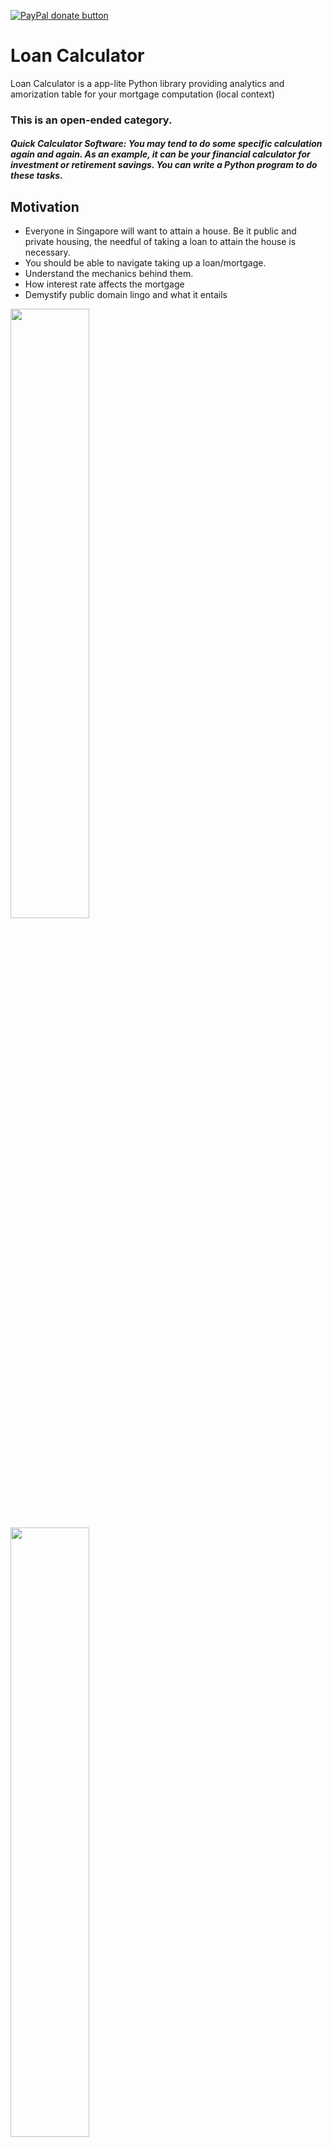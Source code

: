 [![PayPal donate button](https://img.shields.io/badge/Support-LoanCalculator-blue)](https://github.com/ang-jason/Loan-Calculator)
# Loan Calculator
Loan Calculator is a app-lite Python library providing analytics and amorization table for your mortgage computation (local context)

### This is an open-ended category.

##### Quick Calculator Software: You may tend to do some specific calculation again and again. As an example, it can be your financial calculator for investment or retirement savings. You can write a Python program to do these tasks.


## Motivation
- Everyone in Singapore will want to attain a house. Be it public and private housing, the needful of taking a loan to attain the house is necessary.
- You should be able to navigate taking up a loan/mortgage. 
- Understand the mechanics behind them. 
- How interest rate affects the mortgage
- Demystify public domain lingo and what it entails
<img src="https://github.com/ang-jason/Loan-Calculator/blob/main/misc_docs/Capture2.PNG?raw=true" width="50%" height="50%">
<img src="https://github.com/ang-jason/Loan-Calculator/blob/main/misc_docs/Capture3.PNG?raw=true" width="50%" height="50%">
<img src="https://github.com/ang-jason/Loan-Calculator/blob/main/misc_docs/Capture4.PNG?raw=true" width="50%" height="50%">


## Setup (on Linux)
1. Clone the repository from Github. On your terminal or Git Bash
2. Create Virtual Environment (MacOS/Linux): From the root folder, i.e. `Loan-Calculator`, create virtual environment called `virtenv`.
3. A folder called `virtenv` will be created. Now, activate the virtual environment.
4. Install the necessary packages for this library
5. Run flask to spin up the setup
```
git clone https://github.com/ang-jason/Loan-Calculator
cd Loan-Calculator
python -m venv virtenv
source virtenv/bin/activate
pip install -r requirements.txt
flask run
```

#### Dev Environment or Vocareum
The following will be displayed on screen:
```
   Use a production WSGI server instead.
 * Debug mode: off
 * Running on http://127.0.0.1:5000/ (Press CTRL+C to quit)
```
Once it is running, you can open another tab in your browser and type the following url: https://myserver.vocareum.com/.

To stop the web app type `CTRL+C`.

If you are using your own computer, make sure to change the flag voc=False in the following line inside `/app/__init__.py`.
```
# set voc=False if you run on local computer
application.wsgi_app = PrefixMiddleware(application.wsgi_app, voc=False)
```
[Setting up issues here](#Vocareum-Troubleshooting)
## Flask Website Usage
**1. Upon accessing the website, input the parameters of the loan.**

###### Example of a typcial loan offering:

>3.39%pa for period up to Year 1. 
>4.48%pa for period up to Year 5 (Year 2 - Year 5)
>5.30%pa for period from Year 6 onwards (Year 5 - Year 6 onwards)

Loan amount `440248`
Annual interest rate `1.39,1.48,2.3`
Term Periods `1,5,6`
Loan Tenor `30`

###### *When there is single(fixed) interest rate, term period will be ignored. Different interest rate as well as Term periods are separated by single commas (no spaces), no need for decimals-denomination and percentage.*

![Loan Calculator](https://github.com/ang-jason/Loan-Calculator/blob/main/misc_docs/frontpage1.PNG?raw=true)

**2. Click Show Schedule**

![Loan Calculator](https://github.com/ang-jason/Loan-Calculator/blob/main/misc_docs/frontpage2.PNG?raw=true)


## Code Usage
The design of this library orginated from a single interest rate throughout the loan tenor and expanding further with features of different interest rates of associated loan periods. Output schedule is using pandas dataframe suitable for time series manipulation.

*Computation were generally done with minimum rounding. Recouncilation were performed to rounding of monthly payment as it illustrate billing to your two decimal places and the diference were negligence.*

```python
# Begin by importing the LoanSchedule class
# for single interest rate(fixed)
from loan_schedule import LoanSchedule

# Create a simple loan
# THE_LOANAMOUNT=440248
# THE_RATE=1.39
# THE_TENOR=30

# initialse the instance of LoanSchedule
fixed_rate = LoanSchedule(THE_LOANAMOUNT, THE_RATE, THE_TENOR)

# returns of loan schedule table of dataframe
# with headers 'StartBalance','Payment', 'Principal', 'Interest', 'EndBalance'
fixed_rate.show_schedule()

# returns info on the monthly installments of the loan ($1,496.26)
fixed_rate.monthly_payment_computed()


# for 'package type' interest rates & period terms
# distinction: this module is meant for multiple rates & terms
from loan_schedule_multiple import LoanScheduleMultiple

# typical package: 1.39%pa for period up to Year 1.
#                  1.48%pa for period up to Year 5 (Year 2 - Year 5)
#                  2.30%pa for period from Year 6 onwards (Year 5 - Year 6 onwards)
#                  
# THE_LOANAMOUNT=440248
# THE_RATE=[1.39,1.48,2.3]
# THE_TERM=[1,5,6]
# THE_TENOR=30


# initialse the instance of LoanScheduleMultiple
package_rate = LoanScheduleMultiple(THE_LOANAMOUNT, THE_RATE, THE_TERM, THE_TENOR)

# returns of loan schedule table of dataframe
# with headers 'StartBalance','Payment', 'Principal', 'Interest', 'EndBalance'
package_rate.show_schedule()

```

After generating the `show_schedule()` dataframe, we make use of `AnalyseSchedule` module to provide further analytics.

```python
# importing the class definition
from analyse_schedule import AnalyseSchedule

# loan schedule x into AnalyseSchedule class for further summary generation
summary = AnalyseSchedule(x)

# this function is for the summary of the loan
# returns total payments, principal, interest of the entire loan
total_payment, total_principal, total_interest = summary.total_ppi()


# this function is analysis of how much interst vs the principal amount
# returns ratio in percentage
ratio = summary.interest_to_principal()

# this function is analysis of how much payment vs the loan amount
# returns ratio in percentage
ratio = summary.payment_to_loan()


# this function is to return specific row (period_row) of the dataframe's schedule
# input based on months less 1 due to starting 0.
# e.g Year 2 = 2*12 = 24 -1 = 23th row
year2_row = summary.show_schedule_row(2*12-1)


# this function to return the quick view of monthly payment and the number of times the payments to be made
mthly_payments, mthly_period = summary.show_payments_brief()

# this function is to analytical table top summary of the loan
# returns the format should be as shown below (dictionary type)
# Your Table Top Summary of the Loan
# Total interest payable: XXX
# Total principal: XXX
# Total payable: XXX
#
# Total payments to loan ratio: XXX
# Associated monthly payments: XXX
#
# Principal Balance after Year 2: XXX
# Principal Balance after Year 3: XXX
# Principal Balance after Year 5: XXX
quick_summary = summary.loan_tabletop_brief()


# to return individual colums of list of yearly rows to pipe into chartjs
# provide graphical analytics using chartjs by pulling each data columns set
yearly_labels, data_col_names, data_sbalance, data_payment, \
 data_principal, data_interest = summary.show_yearly_brief()

```

## UML Diagram
#### Main Web App 
![Loan Calculator UML Diagram](https://github.com/ang-jason/Loan-Calculator/blob/main/misc_docs/uml_diagram1.PNG?raw=true)

#### Analytical Module
![Loan Calculator UML Diagram](https://github.com/ang-jason/Loan-Calculator/blob/main/misc_docs/uml_diagram2.PNG?raw=true)


## Under the hood
InterestRateMarket class was created with future flexible of market conventions. Some financial instituation may differ from market convention.

*E.g if the interest rate is 1.39% pa. The monthly rate will be 1.39%/12(months).*

There is a possible that the computation could be divided by 360/365 (days) and multiple by calendar days in month or 30.

```python    
def __init__(self, given_annual_rate, year_length=12, month_length=0):
    self.given_annual_rate = given_annual_rate/100.0
    self.year_length = year_length
    self.month_length = month_length

```



## Future Features or Improvements
- [ ] improve UI
- [ ] consideration of js implementation
- [ ] resolve corner cases
- [ ] add accordion for yearly row

## References
https://blog.miguelgrinberg.com/post/the-flask-mega-tutorial-part-ii-templates
https://blog.miguelgrinberg.com/post/the-flask-mega-tutorial-part-iii-web-forms
https://stackoverflow.com/questions/14652325/python-dictionary-in-to-html-table/14656262
https://stackoverflow.com/questions/7975365/how-can-i-make-this-loop-with-jinja2
https://github.com/abulka/pynsource
https://www.moneysense.gov.sg/financial-tools/mortgage-calculator
![MoneySense Mortgage Calculator](https://github.com/ang-jason/Loan-Calculator/blob/main/misc_docs/money_sense_screen.PNG?raw=true)

## Notes
Reconciliation working excel file provided in `misc_docs`.

Code clean up should be means PEP8 (using https://github.com/PyCQA/pycodestyle).


## Vocareum Troubleshooting
```
You are using pip version 10.0.1, however version 21.2.4 is available.       
You should consider upgrading via the 'pip install --upgrade pip' command. 
```
Consider updating pip first before `pip install -r requirements.txt`

`pip install --upgrade pip`


#### Hyperlink within pages should be adjusted
```html    
<!-- use this instead of -->
href='index'
<!-- this (due to Vocareum) -->
href='/index'
```